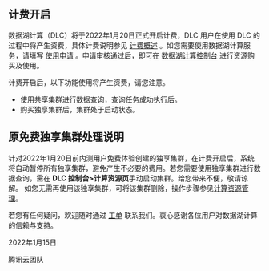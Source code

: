 ﻿## 计费开启
数据湖计算（DLC）将于2022年1月20日正式开启计费，DLC 用户在使用 DLC 的过程中将产生资费，具体计费说明参见 [计费概述](https://tcloud-doc.isd.com/document/product/1342/50371) 。如您需要使用数据湖计算服务，请填写 [使用申请](https://cloud.tencent.com/apply/p/1462a6migol) 。申请审核通过后，即可在 [数据湖计算控制台](https://console.cloud.tencent.com/dlc) 进行资源购买及使用。

计费开启后，以下功能使用将产生资费，请您注意。
- 使用共享集群进行数据查询，查询任务成功执行后。
- 购买独享集群后，集群处于启动状态。

## 原免费独享集群处理说明
针对2022年1月20日前内测用户免费体验创建的独享集群，在计费开启后，系统将自动暂停所有独享集群，避免产生不必要的费用。若您需要使用独享集群进行数据查询，需在 **DLC 控制台>计算资源页**手动启动集群。给您带来不便，敬请谅解。
如您无需再使用该独享集群，可将该集群删除，操作步骤参见[计算资源管理](https://cloud.tencent.com/document/product/1342/65691)。

若您有任何疑问，欢迎随时通过 [工单](https://console.cloud.tencent.com/workorder/category) 联系我们。衷心感谢各位用户对数据湖计算的信赖与支持。

2022年1月15日

腾讯云团队
